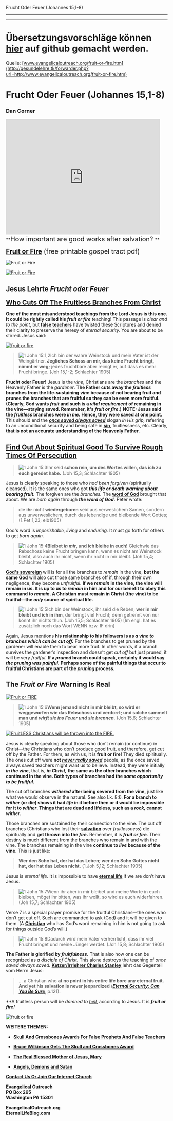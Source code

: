 <!--t Frucht Oder Feuer (Johannes 15,1-8) t-->
<!--d  d-->

Frucht Oder Feuer (Johannes 15,1-8)

- - - 
- - -

# Übersetzungsvorschläge können [hier](https://github.com/gesundelehre/gesundelehre_translate/blob/master/content/grundlegende-lehren/frucht-oder-feuer.md) auf github gemacht werden.

Quelle: [www.evangelicaloutreach.org/fruit-or-fire.htm](http://gesundelehre.tk/forwarder.php?url=http://www.evangelicaloutreach.org/fruit-or-fire.htm)

# Frucht Oder Feuer (Johannes 15,1-8)

### Dan Corner

<iframe width="480" height="360" src="http://www.youtube.com/embed/QHP23LkEZIA?rel=0" frameborder="0" allowfullscreen=""></iframe>
**<big><big>How important are good works after salvation?
</big></big>**

<big><big>**[Fruit or Fire](http://gesundelehre.tk/forwarder.php?url=http://www.evangelicaloutreach.org/John15Tract.pdf)** (free printable gospel tract pdf)</big></big>

![Fruit or Fire](../../files/pictures/a-colorb.gif "fruit or fire God will cut down the fruitless Christians")

[![Fruit or Fire](../s7.addthis.com/static/btn/v2/lg-share-en.gif)](http://www.addthis.com/bookmark.php?v=250&username=xa-4ce723c86d857fe0)



## Jesus Lehrte _Frucht oder Feuer_

<big><big>**[Who Cuts Off The Fruitless Branches From Christ](#fruit%20or%20fire)**</big></big>

**One of the most misunderstood teachings from the Lord Jesus is this one. It could be rightly called his _fruit or fire_** teaching! This passage is _clear and to the point_, but **[false teachers](http://gesundelehre.tk/forwarder.php?url=http://www.evangelicaloutreach.org/false.htm)** have twisted these Scriptures and denied their clarity to preserve the heresy of _eternal security._ You are about to be stirred. Jesus said:

[![fruit or fire](../../files/pictures/PurpleGrapes.jpg "fruit or fire")](http://gesundelehre.tk/forwarder.php?url=http://www.evangelicaloutreach.org/goodworks.htm)

> <span class="inline-images">![1 John 15:1,2](../../files/pictures/redball.gif)</span><a name="fruit%20or%20fire"></a>Ich bin der wahre Weinstock und mein Vater ist der Weingärtner. **Jegliches Schoss an mir, das keine Frucht bringt, nimmt er weg;** jedes fruchtbare aber reinigt er, auf dass es mehr Frucht bringe. (Joh 15,1-2; Schlachter 1905)

**Frucht oder Feuer!** Jesus is the _vine_, Christians are the _branches_ and the Heavenly Father is the _gardener_. **The Father cuts away the _fruitless_ branches from the life-sustaining _vine_ because of not bearing fruit and prunes the branches that are fruitful so they can be even more fruitful. (Clearly, God wants _fruit_ and such is a _vital requirement_ of remaining in the vine—staying saved. Remember, it's _fruit or fire_.)** 
**NOTE: Jesus said the _fruitless_ branches were _in me._ Hence, they were saved at one point.** This should end the _**[once saved always saved](http://gesundelehre.tk/forwarder.php?url=http://www.evangelicaloutreach.org/eternal-security.html)**_ slogan _in His grip,_ referring to an unconditional security and being safe in **[sin](http://gesundelehre.tk/forwarder.php?url=http://www.evangelicaloutreach.org/sin.html)**, fruitlessness, etc. Clearly, **that is not an accurate understanding of the Heavenly Father.**

## [Find Out About Spiritual Good To Survive Rough Times Of Persecution](http://gesundelehre.tk/forwarder.php?url=http://www.evangelicaloutreach.org/spiritual-good.htm)

> <span class="inline-images">![1 John 15:3](../../files/pictures/redball.gif)</span>Ihr seid **schon rein, um des Wortes willen, das ich zu euch geredet habe.** (Joh 15,3; Schlachter 1905)

Jesus is clearly speaking to those who _had been forgiven_ (spiritually cleansed). It is the same ones who got **_this life or death warning about bearing fruit._** The forgiven are the _branches._ The **[word of God](http://gesundelehre.tk/forwarder.php?url=http://www.evangelicaloutreach.org/wordgod.html)** brought that about. We are _born again_ through _**the word of God.**_ Peter wrote:

> die **ihr** nicht **wiedergeboren** seid aus verweslichem Samen, sondern aus unverweslichem, durch das lebendige und bleibende Wort Gottes; (1.Pet 1,23; elb1905)

God's word is _imperishable, living_ and _enduring._ It must go forth for others to get _born again._

> <span class="inline-images">![1 John 15:4](../../files/pictures/redball.gif)</span>**Bleibet _in mir_, und ich bleibe in euch!** Gleichwie das Rebschoss keine Frucht bringen kann, wenn es nicht am Weinstock bleibt, also auch ihr nicht, wenn ihr nicht in mir bleibt. (Joh 15,4; Schlachter 1905)

**[God's sovereign](http://gesundelehre.tk/forwarder.php?url=http://www.evangelicaloutreach.org/Godswill.htm)** will is for all the branches to _remain_ in the vine, **but the same [God](http://gesundelehre.tk/forwarder.php?url=http://www.evangelicaloutreach.org/almighty.html)** will also cut those same branches off if, through their own negligence, they become _unfruitful_. **If we _remain_ in the vine, the vine will remain in us. It is up to us to _remain_ in him and for our benefit to obey this command to _remain_. A Christian must remain in Christ (the vine) to be fruitful—the _only_ source of spiritual life.**

> <span class="inline-images">![1 John 15:5](../../files/pictures/redball.gif)</span>Ich bin der Weinstock, ihr seid die Reben; **wer in mir bleibt und ich in ihm**, der bringt viel Frucht; denn getrennt von nur könnt ihr nichts thun. (Joh 15,5; Schlachter 1905) [Im engl. hat es zusätzlich noch das Wort WENN bzw. IF drin]

Again, Jesus mentions **his relationship to his followers is as _a vine to branches which can be cut off._** For the branches to get pruned by the gardener will enable them to bear more fruit. In other words, if a branch survives the gardener’s inspection and doesn’t get _cut off_ but just pruned, it will be very _fruitful._ 
**If a _pruned_ branch could speak, certainly it would say _the pruning was painful._ Perhaps some of the painful things that occur to fruitful Christians are part of the _pruning_ process.**



## The _Fruit or Fire_ Warning Is Real

[![Fruit or FIRE](../../files/pictures/GrapesBranch.jpg "fruit or fire")](http://gesundelehre.tk/forwarder.php?url=http://www.evangelicaloutreach.org/hell.html)

> <span class="inline-images">![1 John 15:6](../../files/pictures/redball.gif)</span>**Wenn jemand nicht in mir bleibt, so wird er weggeworfen wie das Rebschoss und verdorrt; und solche sammelt man und _wirft sie ins Feuer und sie brennen._** (Joh 15,6; Schlachter 1905)

[![FruitLESS Christians will be thrown into the FIRE.](../../files/pictures/fire.gif)](http://gesundelehre.tk/forwarder.php?url=http://www.evangelicaloutreach.org/john_the_baptist.htm)

Jesus is clearly speaking about those who don’t remain (or continue) in Christ—the Christians who don’t produce good fruit, and therefore, get cut off by the Father. For them, as with us, it is **fruit or fire!** They died spiritually. The ones cut off were **not _[never really saved](http://gesundelehre.tk/forwarder.php?url=http://www.evangelicaloutreach.org/neversavedargument.htm)_** people, as the once saved always saved teachers might want us to believe. Instead, they were initially **_in the vine_,** that is, **_in Christ,_ the same as the other branches which continued in the vine. Both types of branches had the _same opportunity to be fruitful._**

The cut off branches **_withered_ after being severed from the vine,** just like what we would observe in the natural. See also Lk. 8:6\. **For a branch to _wither_ (or die) shows it had _life_ in it before then or it would be impossible for it to _wither_. Things that are dead and lifeless, such as a _rock,_ cannot _wither._**

Those branches are sustained by their connection to the vine. The cut off branches (Christians who lost their **[salvation](http://gesundelehre.tk/forwarder.php?url=http://www.evangelicaloutreach.org/plan-of-salvation.html)** over _fruitlessness_) die spiritually and **get thrown into the _fire_.** Remember, it is **_fruit or fire_**. Their destiny is much different from the branches who remain in and with the vine. The branches remaining in the vine **continue to _live_ because of the vine.** This is just like:

> **Wer den Sohn hat, der hat das Leben; wer den Sohn Gottes nicht hat, der hat das Leben nicht.** (1.Joh 5,12; Schlachter 1905)

Jesus is _eternal life._ It is impossible to have **[eternal life](http://gesundelehre.tk/forwarder.php?url=http://www.evangelicaloutreach.org/eternallife.html)** if we are don’t have Jesus.

> <span class="inline-images">![1 John 15:7](../../files/pictures/redball.gif)</span>Wenn ihr aber in mir bleibet und meine Worte in euch bleiben, möget ihr bitten, was ihr wollt, so wird es euch widerfahren. (Joh 15,7; Schlachter 1905)

Verse 7 is a special prayer promise for the fruitful Christians—the ones who don’t get cut off. Such are commanded to ask (God) and it will be given to them. (A **[Christian](http://gesundelehre.tk/forwarder.php?url=http://www.evangelicaloutreach.org/christian.html)** who has God’s word remaining in him is not going to ask for things outside God’s will.)

> <span class="inline-images">![1 John 15:8](../../files/pictures/redball.gif)</span>Dadurch wird mein Vater verherrlicht, dass ihr viel Frucht bringet und meine Jünger werdet. (Joh 15,8; Schlachter 1905)

**The Father is glorified by _fruitfulness_.** That is also how one can be recognized as _a disciple of Christ._ This alone destroys the teaching of _once saved always saved._ **[Ketzer/Irrlehrer Charles Stanley](http://gesundelehre.tk/forwarder.php?url=http://www.evangelicaloutreach.org/stanlysc.html)** lehrt das Gegenteil vom Herrn Jesus:

> ... a Christian who **at no point in his entire life bore any eternal fruit. And yet his salvation is never jeopardized** (_**[Eternal Security: Can You Be Sure](http://gesundelehre.tk/forwarder.php?url=http://www.evangelicaloutreach.org/charles-stanley.html)**_, p.121).

**A fruitless person will be _damned to [hell](http://gesundelehre.tk/forwarder.php?url=http://www.evangelicaloutreach.org/hell.html)_, according to Jesus. It is **_fruit or fire!_**

![fruit or fire](../../files/pictures/a-colorb.gif)


**WEITERE THEMEN:**

- **[Skull And Crossbones Awards For False Prophets And False Teachers](http://gesundelehre.tk/forwarder.php?url=http://www.evangelicaloutreach.org/Skull_And_Crossbones.html)**

- **[Bruce Wilkinson Gets The Skull and Crossbones Award](http://gesundelehre.tk/forwarder.php?url=http://www.evangelicaloutreach.org/bruce_wilkinson.htm)**

- **[The Real Blessed Mother of Jesus, Mary](http://gesundelehre.tk/forwarder.php?url=http://www.evangelicaloutreach.org/mother-of-Jesus.html)**

- **[Angels, Demons and Satan](http://gesundelehre.tk/forwarder.php?url=http://www.evangelicaloutreach.org/angels.html)**

[**Contact Us Or Join Our Internet Church**](http://gesundelehre.tk/forwarder.php?url=http://www.evangelicaloutreach.org/contact.html)

**[Evangelical](http://gesundelehre.tk/forwarder.php?url=http://www.evangelicaloutreach.org/index.html) Outreach**  
**PO Box 265**  
**Washington PA 15301**

**EvangelicalOutreach.org**  
**EternalLifeBlog.com**